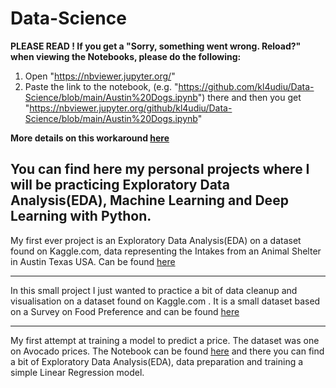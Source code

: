 # Data-Science
__PLEASE READ ! If you get a "Sorry, something went wrong. Reload?" when viewing the Notebooks, please do the following:__
1. Open "https://nbviewer.jupyter.org/"
2. Paste the link to the notebook, (e.g. "https://github.com/kl4udiu/Data-Science/blob/main/Austin%20Dogs.ipynb") there and then you get "https://nbviewer.jupyter.org/github/kl4udiu/Data-Science/blob/main/Austin%20Dogs.ipynb"

__More details on this workaround [here](https://github.com/iurisegtovich/PyTherm-applied-thermodynamics/issues/11)__

## You can find here my personal projects where I will be practicing Exploratory Data Analysis(EDA), Machine Learning and Deep Learning with Python.

My first ever project is an Exploratory Data Analysis(EDA) on a dataset found on Kaggle.com, data representing the Intakes from an Animal Shelter in Austin Texas USA. Can be found [here](https://github.com/kl4udiu/Data-Science/blob/main/Austin%20Dogs.ipynb)
___
In this small project I just wanted to practice a bit of data cleanup and visualisation on a dataset found on Kaggle.com . It is a small dataset based on a Survey on Food Preference and can be found [here](https://github.com/kl4udiu/Data-Science/blob/main/Food%20Preference%20Survey.ipynb)
___
My first attempt at training a model to predict a price. The dataset was one on Avocado prices. The Notebook can be found [here](https://github.com/kl4udiu/Data-Science/blob/main/Avocado%20Price%20Prediction.ipynb) and there you can find a bit of Exploratory Data Analysis(EDA), data preparation and training a simple Linear Regression model. 
